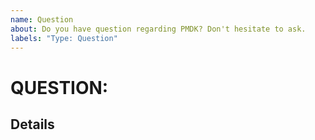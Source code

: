 ```yaml
---
name: Question
about: Do you have question regarding PMDK? Don't hesitate to ask.
labels: "Type: Question"
---
```

# QUESTION: <!-- fill the title of question -->

## Details

<!-- fill this out -->

<!--
For questions and other non-bugs, you could use http://groups.google.com/group/pmem
You could also chat with members of the PMDK team real-time on the #pmem IRC channel on OFTC
-->
